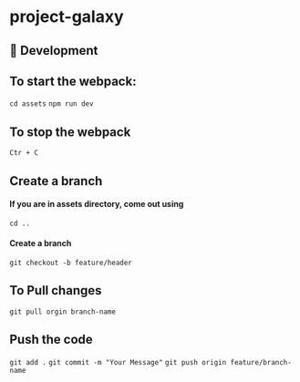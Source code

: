 # project-galaxy


## :rocket: Development

## To start the webpack:

`cd assets`
`npm run dev`

## To stop the webpack

`Ctr + C`

## Create a branch

#### If you are in assets directory, come out using 
`cd ..`

#### Create a branch
`git checkout -b feature/header`

## To Pull changes
`git pull orgin branch-name`

## Push the code
`git add .`
`git commit -m "Your Message"`
`git push origin feature/branch-name`
